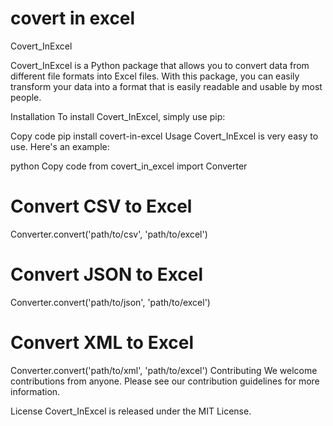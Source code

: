 # covert in excel

Covert_InExcel

Covert_InExcel is a Python package that allows you to convert data from different file formats into Excel files. With this package, you can easily transform your data into a format that is easily readable and usable by most people.

Installation
To install Covert_InExcel, simply use pip:

Copy code
pip install covert-in-excel
Usage
Covert_InExcel is very easy to use. Here's an example:

python
Copy code
from covert_in_excel import Converter

# Convert CSV to Excel
Converter.convert('path/to/csv', 'path/to/excel')

# Convert JSON to Excel
Converter.convert('path/to/json', 'path/to/excel')

# Convert XML to Excel
Converter.convert('path/to/xml', 'path/to/excel')
Contributing
We welcome contributions from anyone. Please see our contribution guidelines for more information.

License
Covert_InExcel is released under the MIT License.
